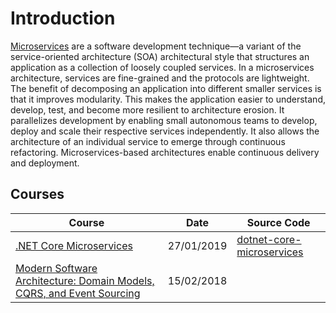 # Introduction

[Microservices](https://en.wikipedia.org/wiki/Microservices) are a software development technique—a variant of the service-oriented architecture (SOA) architectural style that structures an application as a collection of loosely coupled services. In a microservices architecture, services are fine-grained and the protocols are lightweight. The benefit of decomposing an application into different smaller services is that it improves modularity. This makes the application easier to understand, develop, test, and become more resilient to architecture erosion. It parallelizes development by enabling small autonomous teams to develop, deploy and scale their respective services independently. It also allows the architecture of an individual service to emerge through continuous refactoring. Microservices-based architectures enable continuous delivery and deployment.

## Courses

| Course                                                                                                                                                          | Date       | Source Code                                                                         |
| --------------------------------------------------------------------------------------------------------------------------------------------------------------- | ---------- | ----------------------------------------------------------------------------------- |
| [.NET Core Microservices](/backend/dotnetcore-net-core-microservice.md)                                                                                         | 27/01/2019 | [dotnet-core-microservices](https://github.com/peelmicro/dotnet-core-microservices) |
| [Modern Software Architecture: Domain Models, CQRS, and Event Sourcing](/other/microservices-modern-software-architecture-domain-models-cqrs-event-sourcing.md) | 15/02/2018 |                                                                                     |
